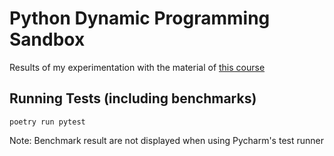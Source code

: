 # Python Dynamic Programming Sandbox

Results of my experimentation with the material of
[this course](https://www.udemy.com/course/dynamic-programming-python)

## Running Tests (including benchmarks)

    poetry run pytest

Note: Benchmark result are not displayed when using Pycharm's test runner